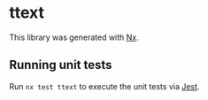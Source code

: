 # ttext

This library was generated with [Nx](https://nx.dev).

## Running unit tests

Run `nx test ttext` to execute the unit tests via [Jest](https://jestjs.io).
